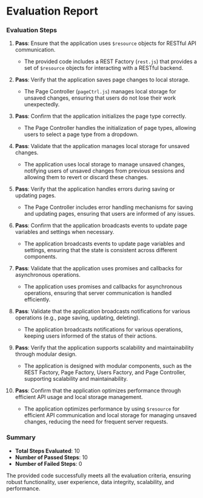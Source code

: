 # Evaluation Report

### Evaluation Steps

1. **Pass**: Ensure that the application uses `$resource` objects for RESTful API communication.
   - The provided code includes a REST Factory (`rest.js`) that provides a set of `$resource` objects for interacting with a RESTful backend.

2. **Pass**: Verify that the application saves page changes to local storage.
   - The Page Controller (`pageCtrl.js`) manages local storage for unsaved changes, ensuring that users do not lose their work unexpectedly.

3. **Pass**: Confirm that the application initializes the page type correctly.
   - The Page Controller handles the initialization of page types, allowing users to select a page type from a dropdown.

4. **Pass**: Validate that the application manages local storage for unsaved changes.
   - The application uses local storage to manage unsaved changes, notifying users of unsaved changes from previous sessions and allowing them to revert or discard these changes.

5. **Pass**: Verify that the application handles errors during saving or updating pages.
   - The Page Controller includes error handling mechanisms for saving and updating pages, ensuring that users are informed of any issues.

6. **Pass**: Confirm that the application broadcasts events to update page variables and settings when necessary.
   - The application broadcasts events to update page variables and settings, ensuring that the state is consistent across different components.

7. **Pass**: Validate that the application uses promises and callbacks for asynchronous operations.
   - The application uses promises and callbacks for asynchronous operations, ensuring that server communication is handled efficiently.

8. **Pass**: Validate that the application broadcasts notifications for various operations (e.g., page saving, updating, deleting).
   - The application broadcasts notifications for various operations, keeping users informed of the status of their actions.

9. **Pass**: Verify that the application supports scalability and maintainability through modular design.
   - The application is designed with modular components, such as the REST Factory, Page Factory, Users Factory, and Page Controller, supporting scalability and maintainability.

10. **Pass**: Confirm that the application optimizes performance through efficient API usage and local storage management.
    - The application optimizes performance by using `$resource` for efficient API communication and local storage for managing unsaved changes, reducing the need for frequent server requests.

### Summary

- **Total Steps Evaluated**: 10
- **Number of Passed Steps**: 10
- **Number of Failed Steps**: 0

The provided code successfully meets all the evaluation criteria, ensuring robust functionality, user experience, data integrity, scalability, and performance.